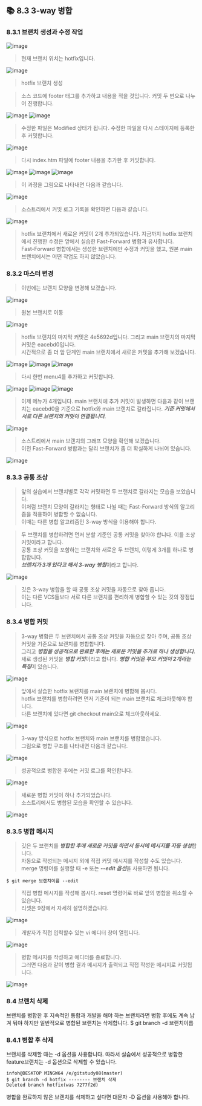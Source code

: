 

## 📚 8.3 3-way 병합
### 8.3.1 브랜치 생성과 수정 작업

![image](https://user-images.githubusercontent.com/110793635/200317337-e0f6d4cc-a5be-448b-a40a-5281cf517eab.png)
>현재 브랜치 위치는 hotfix입니다.

![image](https://user-images.githubusercontent.com/110793635/200317465-22d17078-6e1a-4c03-8a0e-a6f18a725ec1.png)
>hotfix 브랜치 생성

>소스 코드에 footer 태그를 추가하고 내용을 적을 것입니다. 커밋 두 번으로 나누어 진행합니다.

![image](https://user-images.githubusercontent.com/110793635/200318120-e4d31585-8c8c-4613-9def-058f91f2fb3c.png)
![image](https://user-images.githubusercontent.com/110793635/200318232-4a5769ca-0e37-48ec-8df3-3cd889a5961a.png)

>수정한 파일은 Modified 상태가 됩니다. 수정한 파일을 다시 스테이지에 등록한 후 커밋합니다.

![image](https://user-images.githubusercontent.com/110793635/200318835-3d10d3a7-2aab-4b2a-bd23-c3e30625a548.png)
>다시 index.htm 파일에 footer 내용을 추가한 후 커밋합니다.

![image](https://user-images.githubusercontent.com/110793635/200319021-0cc5493e-40b7-4f60-a0c3-721ddcafd08c.png)
![image](https://user-images.githubusercontent.com/110793635/200319152-bf591f7f-10ca-4078-9059-0ece11fb0e60.png)
![image](https://user-images.githubusercontent.com/110793635/200322236-82d02699-fb54-4115-b345-25cdbe074b01.png)
>이 과정을 그림으로 나타내면 다음과 같습니다.

![image](https://user-images.githubusercontent.com/110793635/200321807-bca1272c-6fbb-422c-bc46-e8fd56c85322.png)
>소스트리에서 커밋 로그 기록을 확인하면 다음과 같습니다.

![image](https://user-images.githubusercontent.com/110793635/200322483-cd901919-d73c-4aeb-8933-b9d4170b94c4.png)  
>hotfix 브랜치에서 새로운 커밋이 2개 추가되었습니다. 지금까지 hotfix 브랜치에서 진행한 수정은 앞에서 실습한 Fast-Forward 병합과 유사합니다.  
>Fast-Forward 병합에서는 생성한 브랜치에만 수정과 커밋을 했고, 원본 main 브랜치에서는 어떤 작업도 하지 않았습니다.

### 8.3.2 마스터 변경
>이번에는 브랜치 모양을 변경해 보겠습니다.

![image](https://user-images.githubusercontent.com/110793635/200323657-8a299c67-88f6-4040-9af7-28d4cf11252c.png)

>원본 브랜치로 이동

![image](https://user-images.githubusercontent.com/110793635/200324296-ca179383-77ce-495f-9364-b6254f331410.png)
> hotfix 브랜치의 마지막 커밋은 4e5692d입니다. 그리고 main 브랜치의 마지막 커밋은 eacebd0입니다.  
> 시간적으로 좀 더 앞 단계인 main 브랜치에서 새로운 커밋을 추가해 보겠습니다.

![image](https://user-images.githubusercontent.com/110793635/200324955-9a6ae30e-38a3-41fd-926e-b490806b853b.png)
![image](https://user-images.githubusercontent.com/110793635/200325039-48219589-5849-40eb-b118-d271c3c896aa.png)
![image](https://user-images.githubusercontent.com/110793635/200325096-7bb0dff9-fe43-44d7-9e5c-a4ea0f509b86.png)

> 다시 한번 menu4를 추가하고 커밋합니다.

![image](https://user-images.githubusercontent.com/110793635/200326520-109d27a7-6df3-495a-a17c-1a9717f0fab3.png)
![image](https://user-images.githubusercontent.com/110793635/200326557-dd73fea5-f8c3-410d-a06e-cab05b3355c8.png)
![image](https://user-images.githubusercontent.com/110793635/200326596-942607fa-e585-4162-83ba-5a2e5b733bcf.png)

> 이제 메뉴가 4개입니다. main 브랜치에 추가 커밋이 발생하면 다음과 같이 브랜치는 eacebd0을 기준으로 hotfix와 main 브랜치로 갈라집니다.
> ***기준 커밋에서 서로 다른 브랜치의 커밋이 연결됩니다.***

![image](https://user-images.githubusercontent.com/110793635/200328270-064c29e4-0098-4edc-b08d-5d803e57306d.png)
> 소스트리에서 main 브랜치의 그래프 모양을 확인해 보겠습니다.  
> 이전 Fast-Forward 병합과는 달리 브랜치가 좀 더 확실하게 나뉘어 있습니다.

![image](https://user-images.githubusercontent.com/110793635/200329025-d3353585-2b67-45b2-8d11-2d20c68cd4ed.png)

### 8.3.3 공통 조상
> 앞의 실습에서 브랜치별로 각각 커밋하면 두 브랜치로 갈라지는 모습을 보았습니다.  
> 이처럼 브랜치 모양이 갈라지는 형태로 나뉠 때는 Fast-Forward 방식의 알고리즘을 적용하여 병합할 수 없습니다.  
> 이때는 다른 병합 알고리즘인 3-way 방식을 이용해야 합니다.

> 두 브랜치를 병합하려면 먼저 분할 기준인 공통 커밋을 찾아야 합니다. 이를 조상 커밋이라고 합니다.  
> 공통 조상 커밋을 포함하는 브랜치와 새로운 두 브랜치, 이렇게 3개를 하나로 병합합니다.  
> ***브랜치가 3개 있다고 해서 3-way 병합***이라고 합니다.

![image](https://user-images.githubusercontent.com/110793635/200330951-a72b7430-d687-4933-b136-592a3bdefac9.png)
> 깃은 3-way 병합을 할 때 공통 조상 커밋을 자동으로 찾아 줍니다.  
> 이는 다른 VCS들보다 서로 다른 브랜치를 편리하게 병합할 수 있는 깃의 장점입니다.

### 8.3.4 병합 커밋
> 3-way 병합은 두 브랜치에서 공통 조상 커밋을 자동으로 찾아 주며, 공통 조상 커밋을 기준으로 브랜치를 병합합니다.  
> 그리고 ***병합을 성공적으로 완료한 후에는 새로운 커밋을 추가로 하나 생성합니다.***  
> 새로 생성된 커밋을 ***병합 커밋***이라고 합니다. ***병합 커밋은 부모 커밋이 2개라는 특징***이 있습니다.

![image](https://user-images.githubusercontent.com/110793635/200331879-ba15aa4c-5a44-446c-9c30-6f553b5b846b.png)
> 앞에서 실습한 hotfix 브랜치를 main 브랜치에 병합해 봅시다.  
> hotfix 브랜치를 병합하려면 먼저 기준이 되는 main 브랜치로 체크아웃해야 합니다.  
> 다른 브랜치에 있다면 git checkout main으로 체크아웃하세요.

![image](https://user-images.githubusercontent.com/110793635/200332248-c5849661-20e5-4934-918a-7a93561871db.png)
> 3-way 방식으로 hotfix 브랜치와 main 브랜치를 병합했습니다.  
> 그림으로 병합 구조를 나타내면 다음과 같습니다.

![image](https://user-images.githubusercontent.com/110793635/200332884-28f4fc09-a003-4398-9f3a-fac31f85722f.png)
>성공적으로 병합한 후에는 커밋 로그를 확인합니다.

![image](https://user-images.githubusercontent.com/110793635/200332995-76a86568-3f11-4c87-baa3-e22895154f92.png)
> 새로운 병합 커밋이 하나 추가되었습니다.  
> 소스트리에서도 병합된 모습을 확인할 수 있습니다.

![image](https://user-images.githubusercontent.com/110793635/200333143-a778f6d5-81e9-4723-80ed-657fcb0043a9.png)

### 8.3.5 병합 메시지
>깃은 두 브랜치를 ***병합한 후에 새로운 커밋을 하면서 동시에 메시지를 자동 생성***합니다.  
>자동으로 작성되는 메시지 외에 직접 커밋 메시지를 작성할 수도 있습니다.  
>merge 명령어를 실행할 때 -e 또는 ***--edit 옵선***을 사용하면 됩니다.

```git
$ git merge 브랜치이름 --edit
```
> 직접 병합 메시지를 작성해 봅시다. reset 명령어로 바로 앞의 병합을 취소할 수 있습니다.  
> 리셋은 9장에서 자세히 설명하겠습니다.

![image](https://user-images.githubusercontent.com/110793635/200334544-158e1b90-77ee-4c64-b56f-d2c3d25b2c74.png)
> 개발자가 직접 입력할수 있는 vi 에디터 창이 열립니다.

![image](https://user-images.githubusercontent.com/110793635/200334718-81cd87bc-435f-404e-bfb0-083284738f0a.png)
> 병합 메시지를 작성하고 에디터를 종료합니다.  
> 그러면 다음과 같이 병합 결과 메시지가 출력되고 직접 작성한 메시지로 커밋됩니다.

![image](https://user-images.githubusercontent.com/110793635/200335018-3f4a6ce1-0008-43a4-aba1-1e0b8a13bd50.png)

### 8.4 브랜치 삭제
브랜치를 병합한 후 지속적인 통합과 개발을 해야 하는 브랜치라면 병합 후에도 계속 남겨 둬야 하지만 일반적으로 병합된 브랜치는 삭제합니다.
$ git branch -d 브랜치이름

### 8.4.1 병합 후 삭제
브랜치를 삭제할 때는 -d 옵션을 사용합니다. 따라서 실습에서 성공적으로 병합한 feature브랜치는 -d 옵션으로 삭제할 수 있습니다.

```git
infoh@DESKTOP MINGW64 /e/gitstudy08(master)
$ git branch -d hotfix -------- 브랜치 삭제
Deleted branch hotfix(was 7277f2d)
```
병합을 완료하지 않은 브랜치를 삭제하고 싶다면 대문자 -D 옵션을 사용해야 합니다.

